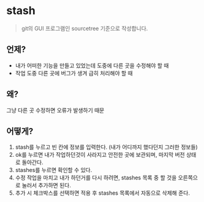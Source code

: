 # stash
> git의 GUI 프로그램인 sourcetree 기준으로 작성합니다.

## 언제?
- 내가 어떠한 기능을 만들고 있었는데 도중에 다른 곳을 수정해야 할 때
- 작업 도중 다른 곳에 버그가 생겨 급히 처리해야 할 때
## 왜?
그냥 다른 곳 수정하면 오류가 발생하기 때문
## 어떻게?
1. stash를 누르고 빈 칸에 정보를 입력한다. (내가 어디까지 했다던지 그러한 정보들)
2. ok를 누르면 내가 작업하던것이 사라지고 안전한 곳에 보관되며, 마지막 버전 상태로 돌아간다.
3. stashes를 누르면 확인할 수 있다.
4. 수정 작업을 마치고 내가 하던거를 다시 하려면, stashes 목록 중 할 것을 오른쪽으로 눌러서 추가하면 된다.
5. 추가 시 체크박스를 선택하면 적용 후 stashes 목록에서 자동으로 삭제해 준다.
